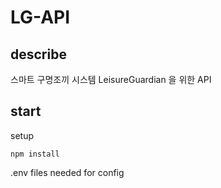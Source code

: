 # LG-API

## describe
  스마트 구명조끼 시스템 LeisureGuardian 을 위한 API

## start
  setup
 ```
 npm install
 ```
  .env files needed for config
  


